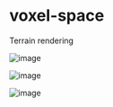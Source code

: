 # voxel-space
Terrain rendering

![image](https://user-images.githubusercontent.com/73869536/173197857-c706b617-82c4-4669-a4f1-e24428d86ef3.png)

![image](https://user-images.githubusercontent.com/73869536/173197869-894d1052-5fca-4bd3-815e-5ee625bc2313.png)

![image](https://user-images.githubusercontent.com/73869536/173197882-a21a006c-655e-452d-a16d-93608ddd7d27.png)
